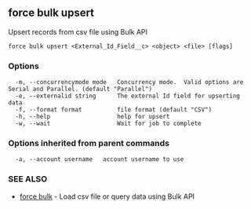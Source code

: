 ## force bulk upsert

Upsert records from csv file using Bulk API

```
force bulk upsert <External_Id_Field__c> <object> <file> [flags]
```

### Options

```
  -m, --concurrencymode mode   Concurrency mode.  Valid options are Serial and Parallel. (default "Parallel")
  -e, --externalid string      The external Id field for upserting data
  -f, --format format          file format (default "CSV")
  -h, --help                   help for upsert
  -w, --wait                   Wait for job to complete
```

### Options inherited from parent commands

```
  -a, --account username   account username to use
```

### SEE ALSO

* [force bulk](force_bulk.md)	 - Load csv file or query data using Bulk API

